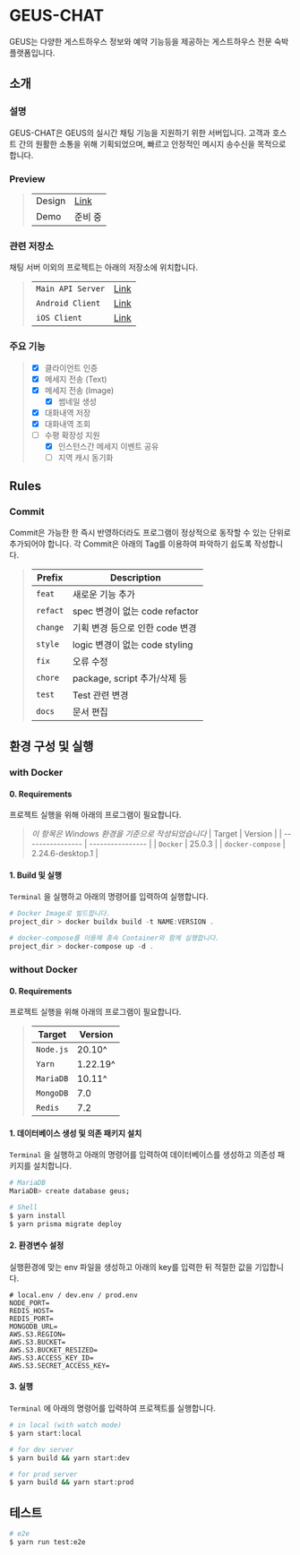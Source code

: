 # GEUS-CHAT
GEUS는 다양한 게스트하우스 정보와 예약 기능등을 제공하는 게스트하우스 전문 숙박 플랫폼입니다.

## 소개

### 설명
GEUS-CHAT은 GEUS의 실시간 채팅 기능을 지원하기 위한 서버입니다. 고객과 호스트 간의 원활한 소통을 위해 기획되었으며, 빠르고 안정적인 메시지 송수신을 목적으로 합니다.  

### Preview
>|        |                                                                                                    |
>| ------ | -------------------------------------------------------------------------------------------------- |
>| Design | [Link](https://github.com/akdfkeks/geus-chat/assets/52886761/c993e641-7fa6-481a-b599-c52f569036de) |
>| Demo   | 준비 중                                                                                            |

### 관련 저장소

채팅 서버 이외의 프로젝트는 아래의 저장소에 위치합니다.

>|             |                                         |
>| ----------------- | ------------------------------------------- |
>| `Main API Server` | [Link](https://github.com/gustjdw/geus-server)|
>| `Android Client`  | [Link](https://github.com/wsb7788/GuestHouse)|
>| `iOS Client`      | [Link](https://github.com/Guboneui/GuestHoust-User)|

### 주요 기능

 > - [x] 클라이언트 인증
 > - [x] 메세지 전송 (Text)
 > - [x] 메세지 전송 (Image)
 >   - [x] 썸네일 생성
 > - [x] 대화내역 저장
 > - [x] 대화내역 조회
 > - [ ] 수평 확장성 지원
 >    - [x] 인스턴스간 메세지 이벤트 공유
 >    - [ ] 지역 캐시 동기화


## Rules

### Commit
Commit은 가능한 한 즉시 반영하더라도 프로그램이 정상적으로 동작할 수 있는 단위로 추가되어야 합니다. 각 Commit은 아래의 Tag를 이용하여 파악하기 쉽도록 작성합니다.

> | Prefix   | Description                     |
> | -------- | ------------------------------- |
> | `feat`   | 새로운 기능 추가                |
> | `refact` | spec 변경이 없는 code refactor  |
> | `change` | 기획 변경 등으로 인한 code 변경 |
> | `style`  | logic 변경이 없는 code styling  |
> | `fix`    | 오류 수정                       |
> | `chore`  | package, script 추가/삭제 등    |
> | `test`   | Test 관련 변경                  |
> | `docs`   | 문서 편집                       |

## 환경 구성 및 실행 

### with Docker

#### 0. Requirements

프로젝트 실행을 위해 아래의 프로그램이 필요합니다.

> _이 항목은 Windows 환경을 기준으로 작성되었습니다_
> | Target           | Version          |
> | ---------------- | ---------------- |
> | `Docker`         | 25.0.3           |
> | `docker-compose` | 2.24.6-desktop.1 |


#### 1. Build 및 실행
`Terminal` 을 실행하고 아래의 명령어를 입력하여 실행합니다.
```powershell
# Docker Image로 빌드합니다.
project_dir > docker buildx build -t NAME:VERSION .

# docker-compose를 이용해 종속 Container와 함께 실행합니다.
project_dir > docker-compose up -d .
```


### without Docker

#### 0. Requirements
프로젝트 실행을 위해 아래의 프로그램이 필요합니다.

> | Target    | Version  |
> | --------- | -------- |
> | `Node.js` | 20.10^   |
> | `Yarn`    | 1.22.19^ |
> | `MariaDB` | 10.11^   |
> | `MongoDB` | 7.0      |
> | `Redis`   | 7.2      |

#### 1. 데이터베이스 생성 및 의존 패키지 설치
`Terminal` 을 실행하고 아래의 명령어를 입력하여 데이터베이스를 생성하고 의존성 패키지를 설치합니다.
```bash
# MariaDB
MariaDB> create database geus;

# Shell
$ yarn install
$ yarn prisma migrate deploy
```

#### 2. 환경변수 설정

실행환경에 맞는 env 파일을 생성하고 아래의 key를 입력한 뒤 적절한 값을 기입합니다.
```properties
# local.env / dev.env / prod.env
NODE_PORT=
REDIS_HOST=
REDIS_PORT=
MONGODB_URL=
AWS.S3.REGION=
AWS.S3.BUCKET=
AWS.S3.BUCKET_RESIZED=
AWS.S3.ACCESS_KEY_ID=
AWS.S3.SECRET_ACCESS_KEY=
```

#### 3. 실행
`Terminal` 에 아래의 명령어를 입력하여 프로젝트를 실행합니다.
```bash
# in local (with watch mode)
$ yarn start:local

# for dev server
$ yarn build && yarn start:dev

# for prod server
$ yarn build && yarn start:prod
```


## 테스트

```bash
# e2e
$ yarn run test:e2e
```
